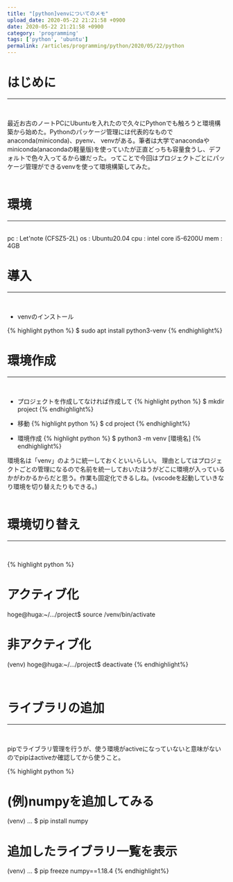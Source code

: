 ```yaml
---
title: "[python]venvについてのメモ"
upload_date: 2020-05-22 21:21:58 +0900
date: 2020-05-22 21:21:58 +0900
category: 'programming'
tags: ['python', 'ubuntu']
permalink: /articles/programming/python/2020/05/22/python
---
```


# はじめに
***
<br>

最近お古のノートPCにUbuntuを入れたので久々にPythonでも触ろうと環境構築から始めた。Pythonのパッケージ管理には代表的なものでanaconda(miniconda)、pyenv、 venvがある。筆者は大学でanacondaやminiconda(anacondaの軽量版)を使っていたが正直どっちも容量食うし、デフォルトで色々入ってるから嫌だった。ってことで今回はプロジェクトごとにパッケージ管理ができるvenvを使って環境構築してみた。  
<br>

# 環境
***
<br>
 pc   : Let'note (CFSZ5-2L)  
 os   : Ubuntu20.04    
 cpu  : intel core i5-6200U    
 mem  : 4GB  
<br>

# 導入
***
<br>

- venvのインストール  

{% highlight python %}
$ sudo apt install python3-venv
{% endhighlight%}
<br>

# 環境作成
***
<br>

- プロジェクトを作成してなければ作成して
{% highlight python %}
$ mkdir project
{% endhighlight%}

- 移動
{% highlight python %}
$ cd project
{% endhighlight%}

- 環境作成
{% highlight python %}
$ python3 -m venv [環境名]
{% endhighlight%}

環境名は「venv」のように統一しておくといいらしい。
理由としてはプロジェクトごとの管理になるので名前を統一しておいたほうがどこに環境が入っているかがわかるからだと思う。作業も固定化できるしね。(vscodeを起動していきなり環境を切り替えたりもできる。)  
<br>

# 環境切り替え
***
<br>

{% highlight python %}
# アクティブ化
 hoge@huga:~/.../project$ source /venv/bin/activate

# 非アクティブ化
(venv) hoge@huga:~/.../project$ deactivate
{% endhighlight%}

<br>

# ライブラリの追加
***
<br>

pipでライブラリ管理を行うが、使う環境がactiveになっていないと意味がないのでpipはactiveか確認してから使うこと。

{% highlight python %}
# (例)numpyを追加してみる
(venv) ... $ pip install numpy

# 追加したライブラリ一覧を表示
(venv) ... $ pip freeze
numpy==1.18.4
{% endhighlight%}

<br>

